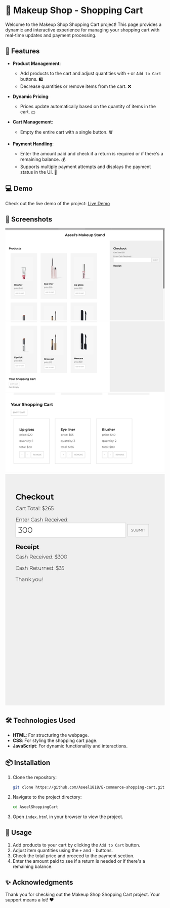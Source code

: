 # 💄 Makeup Shop - Shopping Cart

Welcome to the Makeup Shop Shopping Cart project! This page provides a dynamic and interactive experience for managing your shopping cart with real-time updates and payment processing.

## 🛒 Features

- **Product Management**: 
  - Add products to the cart and adjust quantities with `+` or `Add to Cart` buttons. 🛍️
  - Decrease quantities or remove items from the cart. ❌

- **Dynamic Pricing**: 
  - Prices update automatically based on the quantity of items in the cart. 💵

- **Cart Management**: 
  - Empty the entire cart with a single button. 🗑️

- **Payment Handling**:
  - Enter the amount paid and check if a return is required or if there's a remaining balance. 💰
  - Supports multiple payment attempts and displays the payment status in the UI. 🧾

## 💻 Demo

Check out the live demo of the project: [Live Demo](https://drive.google.com/file/d/1t0x2q6EEC0b3xXhbSO8mKeFYV7OZsvJg/view?usp=sharing)

## 📸 Screenshots

<img src="./ScreenShots/screen%20shot1.png" alt="Shopping Cart Screenshot" style="width: 600px;"/>
<img src="./ScreenShots/screen%20shot2.png" alt="Shopping Cart Screenshot" style="width: 600px;"/>
<img src="./ScreenShots/screen%20shot3.png" alt="Shopping Cart Screenshot" style="width: 600px;"/>
<img src="./ScreenShots/screen%20shot4.png" alt="Shopping Cart Screenshot" style="width: 600px;"/>


## 🛠️ Technologies Used

- **HTML**: For structuring the webpage.
- **CSS**: For styling the shopping cart page.
- **JavaScript**: For dynamic functionality and interactions.

## 📦 Installation

1. Clone the repository:
    ```bash
    git clone https://github.com/Aseel1818/E-commerce-shopping-cart.git
    ```

2. Navigate to the project directory:
    ```bash
    cd AseelShoppingCart
    ```

3. Open `index.html` in your browser to view the project.

## 🚀 Usage

1. Add products to your cart by clicking the `Add to Cart` button.
2. Adjust item quantities using the `+` and `-` buttons.
3. Check the total price and proceed to the payment section.
4. Enter the amount paid to see if a return is needed or if there's a remaining balance.


## ✨ Acknowledgments

Thank you for checking out the Makeup Shop Shopping Cart project. Your support means a lot! ❤️
